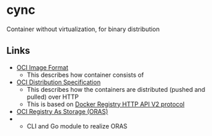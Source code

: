 cync
=====

Container without virtualization, for binary distribution

Links
------

- [OCI Image Format](https://github.com/opencontainers/image-spec)
  - This describes how container consists of
- [OCI Distribution Specification](https://github.com/opencontainers/distribution-spec)
  - This describes how the containers are distributed (pushed and pulled) over HTTP
  - This is based on [Docker Registry HTTP API V2 protocol](https://github.com/docker/distribution/blob/master/docs/spec/manifest-v2-2.md)
- [OCI Registry As Storage (ORAS)](https://github.com/deislabs/oras)
- - CLI and Go module to realize ORAS
